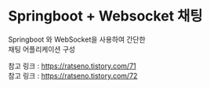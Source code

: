 # Springboot + Websocket 채팅  

Springboot 와 WebSocket을 사용하여 간단한  
채팅 어플리케이션 구성  

참고 링크 : https://ratseno.tistory.com/71  
참고 링크 : https://ratseno.tistory.com/72